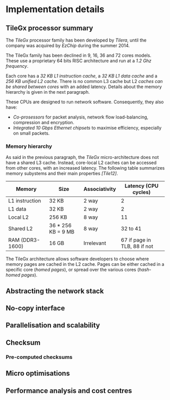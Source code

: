 # Implementation details

## TileGx processor summary

The *TileGx* processor family has been developed by *Tilera*, until the company
was acquired by *EzChip* during the summer 2014.

The TileGx family has been declined in 9, 16, 36 and 72 cores models. These use
a proprietary 64 bits RISC architecture and run at a *1.2 Ghz frequency*.

Each core has a *32 KB L1 instruction cache*, a *32 KB L1 data cache* and a
*256 KB unified L2 cache*. There is no common L3 cache but L2 *caches can be
shared between cores* with an added latency. Details about the memory hierarchy
is given in the next paragraph.

These CPUs are designed to run network software. Consequently, they also have:

* *Co-prosessors* for packet analysis, network flow load-balancing, compression
  and encryption.
* *Integrated 10 Gbps Ethernet chipsets* to maximise efficiency, especially on
  small packets.

### Memory hierarchy

As said in the previous paragraph, the *TileGx* micro-architecture does not have
a shared L3 cache. Instead, core-local L2 caches can be accessed from other
cores, with an increased latency. The following table summarizes memory
subystems and their main properties *[Tile12]*.

| Memory          | Size               | Associativity | Latency (CPU cycles) |
| --------------- | ------------------ | ------------- | -------------------- |
| L1 instruction  | 32 KB              | 2 way         | 2                    |
| L1 data         | 32 KB              | 2 way         | 2                    |
| Local L2        | 256 KB             | 8 way         | 11                   |
| Shared L2       | 36 * 256 KB = 9 MB | 8 way         | 32 to 41             |
| RAM (DDR3-1600) | 16 GB      | Irrelevant    | 67 if page in TLB, 88 if not |

The TileGx architecture allows software developers to choose where memory pages
are cached in the L2 cache. Pages can be either cached in a specific core
(*homed pages*), or spread over the various cores (*hash-homed pages*).

## Abstracting the network stack

## No-copy interface

## Parallelisation and scalability

## Checksum

### Pre-computed checksums

## Micro optimisations



## Performance analysis and cost centres


